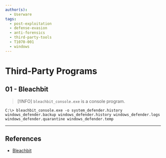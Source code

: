 ```yaml
---
author(s):
  - Userware
tags:
  - post-exploitation
  - defense-evasion
  - anti-forensics
  - third-party-tools
  - T1070-001
  - windows
---
```

# Third-Party Programs

## 01 - Bleachbit

> [!INFO]
> `bleachbit_console.exe` is a console program.

```
C:\> bleachbit_console.exe -o system_defender.history windows_defender.backup windows_defender.history windows_defender.logs windows_defender.quarantine windows_defender.temp
```

---
## References

- [Bleachbit](https://docs.bleachbit.org/doc/command-line-interface.html)
